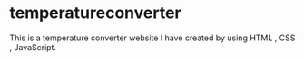 # temperatureconverter
This is a temperature converter website I have created by using HTML , CSS , JavaScript.

